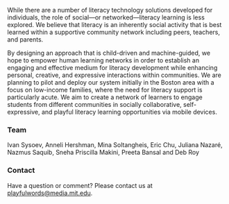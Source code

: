 While there are a number of literacy technology solutions developed for individuals, the role of social—or networked—literacy learning is less explored. We believe that literacy is an inherently social activity that is best learned within a supportive community network including peers, teachers, and parents. 

By designing an approach that is child-driven and machine-guided, we hope to empower human learning networks in order to establish an engaging and effective medium for literacy development while enhancing personal, creative, and expressive interactions within communities. We are planning to pilot and deploy our system initially in the Boston area with a focus on low-income families, where the need for literacy support is particularly acute. We aim to create a network of learners to engage students from different communities in socially collaborative, self-expressive, and playful literacy learning opportunities via mobile devices.

### Team
Ivan Sysoev, Anneli Hershman, Mina Soltangheis, Eric Chu, Juliana Nazaré, Nazmus Saquib, Sneha Priscilla Makini, Preeta Bansal and Deb Roy

### Contact
Have a question or comment? Please contact us at [playfulwords@media.mit.edu](mailto:playfulwords@media.mit.edu).